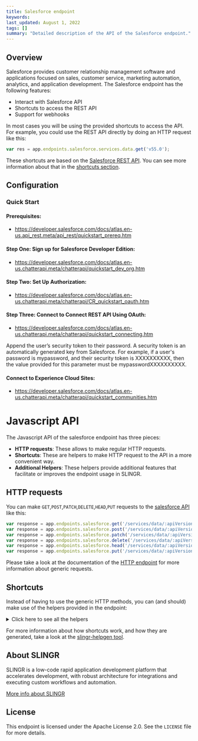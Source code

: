 ```yaml
---
title: Salesforce endpoint
keywords: 
last_updated: August 1, 2022
tags: []
summary: "Detailed description of the API of the Salesforce endpoint."
---
```


## Overview

Salesforce provides customer relationship management software and applications focused on sales, customer service, marketing automation, analytics, and application development.
The Salesforce endpoint has the following features:

- Interact with Salesforce API
- Shortcuts to access the REST API
- Support for webhooks

In most cases you will be using the provided shortcuts to access the API. For example, you could use the REST API
directly by doing an HTTP request like this:

```js
var res = app.endpoints.salesforce.services.data.get('v55.0');
```

These shortcuts are based on the [Salesforce REST API](https://developer.salesforce.com/docs/atlas.en-us.api_rest.meta/api_rest).
You can see more information about that in the [shortcuts section](#shortcuts).

## Configuration

### Quick Start

#### Prerequisites: 
- https://developer.salesforce.com/docs/atlas.en-us.api_rest.meta/api_rest/quickstart_prereq.htm
#### Step One: Sign up for Salesforce Developer Edition:
- https://developer.salesforce.com/docs/atlas.en-us.chatterapi.meta/chatterapi/quickstart_dev_org.htm
#### Step Two: Set Up Authorization:
- https://developer.salesforce.com/docs/atlas.en-us.chatterapi.meta/chatterapi/CR_quickstart_oauth.htm
#### Step Three: Connect to Connect REST API Using OAuth:
- https://developer.salesforce.com/docs/atlas.en-us.chatterapi.meta/chatterapi/quickstart_connecting.htm

Append the user’s security token to their password. A security token is an automatically generated key from Salesforce. For example, if a user's password is mypassword, and their security token is XXXXXXXXXX, then the value provided for this parameter must be mypasswordXXXXXXXXXX.

#### Connect to Experience Cloud Sites:
- https://developer.salesforce.com/docs/atlas.en-us.chatterapi.meta/chatterapi/quickstart_communities.htm

# Javascript API

The Javascript API of the salesforce endpoint has three pieces:

- **HTTP requests**: These allows to make regular HTTP requests.
- **Shortcuts**: These are helpers to make HTTP request to the API in a more convenient way.
- **Additional Helpers**: These helpers provide additional features that facilitate or improves the endpoint usage in SLINGR.

## HTTP requests
You can make `GET`,`POST`,`PATCH`,`DELETE`,`HEAD`,`PUT` requests to the [salesforce API](API_URL_HERE) like this:
```javascript
var response = app.endpoints.salesforce.get('/services/data/:apiVersion/sobjects/:sObject/describe/approvalLayouts/:approvalProcessName')
var response = app.endpoints.salesforce.post('/services/data/:apiVersion/consent/dsr/rtp/execute', body)
var response = app.endpoints.salesforce.patch('/services/data/:apiVersion/consent/action/:action', body)
var response = app.endpoints.salesforce.delete('/services/data/:apiVersion/sobjects/:sObject/:id')
var response = app.endpoints.salesforce.head('/services/data/:apiVersion/sobjects/:sObjectName/:fieldName/:fieldValue')
var response = app.endpoints.salesforce.put('/services/data/:apiVersion/sobjects/OpportunityLineItem/:opportunityLineItemId/OpportunityLineItemSchedules', body)
```

Please take a look at the documentation of the [HTTP endpoint](https://github.com/slingr-stack/http-endpoint#javascript-api)
for more information about generic requests.

## Shortcuts

Instead of having to use the generic HTTP methods, you can (and should) make use of the helpers provided in the endpoint:
<details>
    <summary>Click here to see all the helpers</summary>

<br>

* API URL: '/services/data'
* HTTP Method: 'GET'
* More info: https://developer.salesforce.com/docs/atlas.en-us.api_rest.meta/api_rest/resources_versions.htm
```javascript
app.endpoints.salesforce.services.data.get()
```
---
* API URL: '/services/data/:apiVersion'
* HTTP Method: 'GET'
* More info: https://developer.salesforce.com/docs/atlas.en-us.api_rest.meta/api_rest/resources_discoveryresource.htm
```javascript
app.endpoints.salesforce.services.data.get(apiVersion)
```
---
* API URL: '/services/data/:apiVersion/limits'
* HTTP Method: 'GET'
* More info: https://developer.salesforce.com/docs/atlas.en-us.api_rest.meta/api_rest/resources_limits.htm
```javascript
app.endpoints.salesforce.services.data.limits.get(apiVersion)
```
---
* API URL: '/services/data/:apiVersion/sobjects'
* HTTP Method: 'GET'
* More info: https://developer.salesforce.com/docs/atlas.en-us.api_rest.meta/api_rest/resources_describeGlobal.htm
```javascript
app.endpoints.salesforce.services.data.sobjects.get(apiVersion)
```
---
* API URL: '/services/data/:apiVersion/sobjects/:sObject'
* HTTP Method: 'GET'
* More info: https://developer.salesforce.com/docs/atlas.en-us.api_rest.meta/api_rest/resources_sobject_basic_info_get.htm
```javascript
app.endpoints.salesforce.services.data.sobjects.get(apiVersion, sObject)
```
---
* API URL: '/services/data/:apiVersion/sobjects/:sObject/describe'
* HTTP Method: 'GET'
* More info: https://developer.salesforce.com/docs/atlas.en-us.api_rest.meta/api_rest/resources_sobject_describe.htm
```javascript
app.endpoints.salesforce.services.data.sobjects.describe.get(apiVersion, sObject)
```
---
* API URL: '/services/data/:apiVersion/sobjects/:sObject/deleted'
* HTTP Method: 'GET'
* More info: https://developer.salesforce.com/docs/atlas.en-us.api_rest.meta/api_rest/resources_getdeleted.htm
```javascript
app.endpoints.salesforce.services.data.sobjects.deleted.get(apiVersion, sObject)
```
---
* API URL: '/services/data/:apiVersion/sobjects/:sObject/updated'
* HTTP Method: 'GET'
* More info: https://developer.salesforce.com/docs/atlas.en-us.api_rest.meta/api_rest/resources_getupdated.htm
```javascript
app.endpoints.salesforce.services.data.sobjects.updated.get(apiVersion, sObject)
```
---
* API URL: '/services/data/:apiVersion/sobjects/:sObject/describe/namedLayouts/:layoutName'
* HTTP Method: 'GET'
* More info: https://developer.salesforce.com/docs/atlas.en-us.api_rest.meta/api_rest/resources_sobject_named_layouts.htm
```javascript
app.endpoints.salesforce.services.data.sobjects.describe.namedLayouts.get(apiVersion, sObject, layoutName)
```
---
* API URL: '/services/data/:apiVersion/sobjects/:sObject/:id'
* HTTP Method: 'GET'
* More info: https://developer.salesforce.com/docs/atlas.en-us.api_rest.meta/api_rest/resources_sobject_get_get.htm
```javascript
app.endpoints.salesforce.services.data.sobjects.get(apiVersion, sObject, id)
```
---
* API URL: '/services/data/:apiVersion/sobjects/:sObjectName/:fieldName/:fieldValue'
* HTTP Method: 'GET'
* More info: https://developer.salesforce.com/docs/atlas.en-us.api_rest.meta/api_rest/resources_sobject_upsert_get.htm
```javascript
app.endpoints.salesforce.services.data.sobjects.get(apiVersion, sObjectName, fieldName, fieldValue)
```
---
* API URL: '/services/data/:apiVersion/sobjects/:sObject/:id/:blobField'
* HTTP Method: 'GET'
* More info: https://developer.salesforce.com/docs/atlas.en-us.api_rest.meta/api_rest/resources_sobject_blob_get.htm
```javascript
app.endpoints.salesforce.services.data.sobjects.get(apiVersion, sObject, id, blobField)
```
---
* API URL: '/services/data/:apiVersion/sobjects/:sObject/describe/approvalLayouts'
* HTTP Method: 'GET'
* More info: https://developer.salesforce.com/docs/atlas.en-us.api_rest.meta/api_rest/resources_sobject_approvallayouts.htm
```javascript
app.endpoints.salesforce.services.data.sobjects.describe.approvalLayouts.get(apiVersion, sObject)
```
---
* API URL: '/services/data/:apiVersion/sobjects/:sObject/describe/approvalLayouts/:approvalProcessName'
* HTTP Method: 'GET'
* More info: https://developer.salesforce.com/docs/atlas.en-us.api_rest.meta/api_rest/resources_sobject_approvallayouts.htm
```javascript
app.endpoints.salesforce.services.data.sobjects.describe.approvalLayouts.get(apiVersion, sObject, approvalProcessName)
```
---
* API URL: '/services/data/:apiVersion/sobjects/:sObject/describe/compactLayouts'
* HTTP Method: 'GET'
* More info: https://developer.salesforce.com/docs/atlas.en-us.api_rest.meta/api_rest/resources_sobject_compactlayouts.htm
```javascript
app.endpoints.salesforce.services.data.sobjects.describe.compactLayouts.get(apiVersion, sObject)
```
---
* API URL: '/services/data/:apiVersion/sobjects/Global/describe/layouts'
* HTTP Method: 'GET'
* More info: https://developer.salesforce.com/docs/atlas.en-us.api_rest.meta/api_rest/resources_sobject_layouts.htm
```javascript
app.endpoints.salesforce.services.data.sobjects.Global.describe.layouts.get(apiVersion)
```
---
* API URL: '/services/data/:apiVersion/sobjects/Object/describe/layouts/:id'
* HTTP Method: 'GET'
* More info: https://developer.salesforce.com/docs/atlas.en-us.api_rest.meta/api_rest/resources_sobject_layouts.htm
```javascript
app.endpoints.salesforce.services.data.sobjects.Object.describe.layouts.get(apiVersion, id)
```
---
* API URL: '/services/data/:apiVersion/sobjects/PlatformAction'
* HTTP Method: 'GET'
* More info: https://developer.salesforce.com/docs/atlas.en-us.api_rest.meta/api_rest/resources_sobject_platformaction.htm
```javascript
app.endpoints.salesforce.services.data.sobjects.PlatformAction.get(apiVersion)
```
---
* API URL: '/services/data/:apiVersion/sobjects/:sObject/quickActions'
* HTTP Method: 'GET'
* More info: https://developer.salesforce.com/docs/atlas.en-us.api_rest.meta/api_rest/resources_sobject_quickactions.htm
```javascript
app.endpoints.salesforce.services.data.sobjects.quickActions.get(apiVersion, sObject)
```
---
* API URL: '/services/data/:apiVersion/sobjects/:sObject/quickActions/:actionName'
* HTTP Method: 'GET'
* More info: https://developer.salesforce.com/docs/atlas.en-us.api_rest.meta/api_rest/resources_sobject_quickactions.htm
```javascript
app.endpoints.salesforce.services.data.sobjects.quickActions.get(apiVersion, sObject, actionName)
```
---
* API URL: '/services/data/:apiVersion/sobjects/:sObject/quickActions/:actionName/describe'
* HTTP Method: 'GET'
* More info: https://developer.salesforce.com/docs/atlas.en-us.api_rest.meta/api_rest/resources_sobject_quickactions.htm
```javascript
app.endpoints.salesforce.services.data.sobjects.quickActions.describe.get(apiVersion, sObject, actionName)
```
---
* API URL: '/services/data/:apiVersion/sobjects/:sObject/quickActions/:actionName/defaultValues'
* HTTP Method: 'GET'
* More info: https://developer.salesforce.com/docs/atlas.en-us.api_rest.meta/api_rest/resources_sobject_quickactions.htm
```javascript
app.endpoints.salesforce.services.data.sobjects.quickActions.defaultValues.get(apiVersion, sObject, actionName)
```
---
* API URL: '/services/data/:apiVersion/sobjects/:sObject/quickActions/:actionName/defaultValues/:id'
* HTTP Method: 'GET'
* More info: https://developer.salesforce.com/docs/atlas.en-us.api_rest.meta/api_rest/resources_sobject_quickactions.htm
```javascript
app.endpoints.salesforce.services.data.sobjects.quickActions.defaultValues.get(apiVersion, sObject, actionName, id)
```
---
* API URL: '/services/data/:apiVersion/sobjects/:sObject/:id/richTextImageFields/:fieldName/:contentReferenceId'
* HTTP Method: 'GET'
* More info: https://developer.salesforce.com/docs/atlas.en-us.api_rest.meta/api_rest/resources_sobject_rich_text_image_get.htm
```javascript
app.endpoints.salesforce.services.data.sobjects.richTextImageFields.get(apiVersion, sObject, id, fieldName, contentReferenceId)
```
---
* API URL: '/services/data/:apiVersion/sobjects/:sObject/:id/:relationshipFieldName'
* HTTP Method: 'GET'
* More info: https://developer.salesforce.com/docs/atlas.en-us.api_rest.meta/api_rest/resources_sobject_relationships.htm
```javascript
app.endpoints.salesforce.services.data.sobjects.get(apiVersion, sObject, id, relationshipFieldName)
```
---
* API URL: '/services/data/:apiVersion/sobjects/:sObject/suggestedArticles​'
* HTTP Method: 'GET'
* More info: https://developer.salesforce.com/docs/atlas.en-us.api_rest.meta/api_rest/resources_sobject_suggest_articles.htm
```javascript
app.endpoints.salesforce.services.data.sobjects.suggestedArticles​.get(apiVersion, sObject)
```
---
* API URL: '/services/data/:apiVersion/sobjects/User/:userId/password'
* HTTP Method: 'GET'
* More info: https://developer.salesforce.com/docs/atlas.en-us.api_rest.meta/api_rest/resources_sobject_user_password.htm
```javascript
app.endpoints.salesforce.services.data.sobjects.User.password.get(apiVersion, userId)
```
---
* API URL: '/services/data/:apiVersion/sobjects/SelfServiceUser/:selfServiceUserId/password'
* HTTP Method: 'GET'
* More info: https://developer.salesforce.com/docs/atlas.en-us.api_rest.meta/api_rest/resources_sobject_user_password.htm
```javascript
app.endpoints.salesforce.services.data.sobjects.SelfServiceUser.password.get(apiVersion, selfServiceUserId)
```
---
* API URL: '/services/data/:apiVersion/sobjects/:eventName/eventSchema'
* HTTP Method: 'GET'
* More info: https://developer.salesforce.com/docs/atlas.en-us.api_rest.meta/api_rest/resources_sobject_eventschema.htm
```javascript
app.endpoints.salesforce.services.data.sobjects.eventSchema.get(apiVersion, eventName)
```
---
* API URL: '/services/data/:apiVersion/event/eventSchema/:schemaId'
* HTTP Method: 'GET'
* More info: https://developer.salesforce.com/docs/atlas.en-us.api_rest.meta/api_rest/resources_event_eventschema.htm
```javascript
app.endpoints.salesforce.services.data.event.eventSchema.get(apiVersion, schemaId)
```
---
* API URL: '/services/data/:apiVersion/appMenu/AppSwitcher'
* HTTP Method: 'GET'
* More info: https://developer.salesforce.com/docs/atlas.en-us.api_rest.meta/api_rest/resources_appmenu.htm
```javascript
app.endpoints.salesforce.services.data.appMenu.AppSwitcher.get(apiVersion)
```
---
* API URL: '/services/data/:apiVersion/appMenu/Salesforce1'
* HTTP Method: 'GET'
* More info: https://developer.salesforce.com/docs/atlas.en-us.api_rest.meta/api_rest/resources_appmenu.htm
```javascript
app.endpoints.salesforce.services.data.appMenu.Salesforce1.get(apiVersion)
```
---
* API URL: '/services/data/:apiVersion/compactLayouts'
* HTTP Method: 'GET'
* More info: https://developer.salesforce.com/docs/atlas.en-us.api_rest.meta/api_rest/resources_compact_layouts.htm
```javascript
app.endpoints.salesforce.services.data.compactLayouts.get(apiVersion)
```
---
* API URL: '/services/data/:apiVersion/compactLayouts'
* HTTP Method: 'GET'
* More info: https://developer.salesforce.com/docs/atlas.en-us.api_rest.meta/api_rest/resources_compact_layouts.htm
```javascript
app.endpoints.salesforce.services.data.compactLayouts.get(apiVersion)
```
---
* API URL: '/services/data/:apiVersion/consent/action'
* HTTP Method: 'GET'
* More info: https://developer.salesforce.com/docs/atlas.en-us.api_rest.meta/api_rest/resources_consent.htm
```javascript
app.endpoints.salesforce.services.data.consent.action.get(apiVersion)
```
---
* API URL: '/services/data/:apiVersion/consent/multiaction'
* HTTP Method: 'GET'
* More info: https://developer.salesforce.com/docs/atlas.en-us.api_rest.meta/api_rest/resources_consent.htm
```javascript
app.endpoints.salesforce.services.data.consent.multiaction.get(apiVersion)
```
---
* API URL: '/services/data/:apiVersion/consent/action/:action'
* HTTP Method: 'GET'
* More info: https://developer.salesforce.com/docs/atlas.en-us.api_rest.meta/api_rest/resources_consent_cdp_params.htm
```javascript
app.endpoints.salesforce.services.data.consent.action.get(apiVersion, action)
```
---
* API URL: '/services/data/:apiVersion/support/embeddedservice/configuration/:embeddedServiceConfigDeveloperName'
* HTTP Method: 'GET'
* More info: https://developer.salesforce.com/docs/atlas.en-us.api_rest.meta/api_rest/resources_embeddedserviceconfigdescribe.htm
```javascript
app.endpoints.salesforce.services.data.support.embeddedservice.configuration.get(apiVersion, embeddedServiceConfigDeveloperName)
```
---
* API URL: '/services/data/:apiVersion/actions'
* HTTP Method: 'GET'
* More info: https://developer.salesforce.com/docs/atlas.en-us.api_rest.meta/api_rest/resources_actions_invocable.htm
```javascript
app.endpoints.salesforce.services.data.actions.get(apiVersion)
```
---
* API URL: '/services/data/:apiVersion/actions/standard'
* HTTP Method: 'GET'
* More info: https://developer.salesforce.com/docs/atlas.en-us.api_rest.meta/api_rest/resources_actions_invocable_standard.htm
```javascript
app.endpoints.salesforce.services.data.actions.standard.get(apiVersion)
```
---
* API URL: '/services/data/:apiVersion/actions/standard/:action'
* HTTP Method: 'GET'
* More info: https://developer.salesforce.com/docs/atlas.en-us.api_rest.meta/api_rest/resources_actions_invocable_standard.htm
```javascript
app.endpoints.salesforce.services.data.actions.standard.get(apiVersion, action)
```
---
* API URL: '/services/data/:apiVersion/actions/custom'
* HTTP Method: 'GET'
* More info: https://developer.salesforce.com/docs/atlas.en-us.api_rest.meta/api_rest/resources_actions_invocable_standard.htm
```javascript
app.endpoints.salesforce.services.data.actions.custom.get(apiVersion)
```
---
* API URL: '/services/data/:apiVersion/actions/custom/:action'
* HTTP Method: 'GET'
* More info: https://developer.salesforce.com/docs/atlas.en-us.api_rest.meta/api_rest/resources_actions_invocable_standard.htm
```javascript
app.endpoints.salesforce.services.data.actions.custom.get(apiVersion, action)
```
---
* API URL: '/services/data/:apiVersion/sobjects/:sobjectType/listviews/:queryLocator/describe'
* HTTP Method: 'GET'
* More info: https://developer.salesforce.com/docs/atlas.en-us.api_rest.meta/api_rest/resources_listviewdescribe.htm
```javascript
app.endpoints.salesforce.services.data.sobjects.listviews.describe.get(apiVersion, sobjectType, queryLocator)
```
---
* API URL: '/services/data/:apiVersion/sobjects/:sobjectType/listviews/:listViewID/results'
* HTTP Method: 'GET'
* More info: https://developer.salesforce.com/docs/atlas.en-us.api_rest.meta/api_rest/resources_listviewresults.htm
```javascript
app.endpoints.salesforce.services.data.sobjects.listviews.results.get(apiVersion, sobjectType, listViewID)
```
---
* API URL: '/services/data/:apiVersion/sobjects/:sobjectType/listviews/:listViewID/results'
* HTTP Method: 'GET'
* More info: https://developer.salesforce.com/docs/atlas.en-us.api_rest.meta/api_rest/resources_listviewresults.htm
```javascript
app.endpoints.salesforce.services.data.sobjects.listviews.results.get(apiVersion, sobjectType, listViewID)
```
---
* API URL: '/services/data/:apiVersion/sobjects/:sobjectType/listviews'
* HTTP Method: 'GET'
* More info: https://developer.salesforce.com/docs/atlas.en-us.api_rest.meta/api_rest/resources_listviews.htm
```javascript
app.endpoints.salesforce.services.data.sobjects.listviews.get(apiVersion, sobjectType)
```
---
* API URL: '/services/data/:apiVersion/sobjects/:sobjectType/listviews/:listViewID'
* HTTP Method: 'GET'
* More info: https://developer.salesforce.com/docs/atlas.en-us.api_rest.meta/api_rest/resources_listviews.htm
```javascript
app.endpoints.salesforce.services.data.sobjects.listviews.get(apiVersion, sobjectType, listViewID)
```
---
* API URL: '/services/data/:apiVersion/support'
* HTTP Method: 'GET'
* More info: https://developer.salesforce.com/docs/atlas.en-us.api_rest.meta/api_rest/resources_knowledge_support.htm
```javascript
app.endpoints.salesforce.services.data.support.get(apiVersion)
```
---
* API URL: '/services/data/:apiVersion/support/dataCategoryGroups'
* HTTP Method: 'GET'
* More info: https://developer.salesforce.com/docs/atlas.en-us.api_rest.meta/api_rest/resources_knowledge_support_dcgroups.htm
```javascript
app.endpoints.salesforce.services.data.support.dataCategoryGroups.get(apiVersion)
```
---
* API URL: '/services/data/:apiVersion/support/dataCategoryGroups/:group/dataCategories/:category'
* HTTP Method: 'GET'
* More info: https://developer.salesforce.com/docs/atlas.en-us.api_rest.meta/api_rest/resources_knowledge_support_dcdetail.htm
```javascript
app.endpoints.salesforce.services.data.support.dataCategoryGroups.dataCategories.get(apiVersion, group, category)
```
---
* API URL: '/services/data/:apiVersion/support/knowledgeArticles'
* HTTP Method: 'GET'
* More info: https://developer.salesforce.com/docs/atlas.en-us.api_rest.meta/api_rest/resources_knowledge_support_artlist.htm
```javascript
app.endpoints.salesforce.services.data.support.knowledgeArticles.get(apiVersion)
```
---
* API URL: '/services/data/:apiVersion/support/knowledgeArticles/:article'
* HTTP Method: 'GET'
* More info: https://developer.salesforce.com/docs/atlas.en-us.api_rest.meta/api_rest/resources_knowledge_support_artdetails.htm
```javascript
app.endpoints.salesforce.services.data.support.knowledgeArticles.get(apiVersion, article)
```
---
* API URL: '/services/data/:apiVersion/parameterizedSearch'
* HTTP Method: 'GET'
* More info: https://developer.salesforce.com/docs/atlas.en-us.api_rest.meta/api_rest/resources_search_parameterized.htm
```javascript
app.endpoints.salesforce.services.data.parameterizedSearch.get(apiVersion)
```
---
* API URL: '/services/data/:apiVersion/consent/dsr/rtp/execute'
* HTTP Method: 'GET'
* More info: https://developer.salesforce.com/docs/atlas.en-us.api_rest.meta/api_rest/resources_portability.htm
```javascript
app.endpoints.salesforce.services.data.consent.dsr.rtp.execute.get(apiVersion)
```
---
* API URL: '/services/data/:apiVersion/process/approvals'
* HTTP Method: 'GET'
* More info: https://developer.salesforce.com/docs/atlas.en-us.api_rest.meta/api_rest/resources_process_approvals.htm
```javascript
app.endpoints.salesforce.services.data.process.approvals.get(apiVersion)
```
---
* API URL: '/services/data/:apiVersion/process/rules'
* HTTP Method: 'GET'
* More info: https://developer.salesforce.com/docs/atlas.en-us.api_rest.meta/api_rest/resources_process_rules.htm
```javascript
app.endpoints.salesforce.services.data.process.rules.get(apiVersion)
```
---
* API URL: '/services/data/:apiVersion/process/rules/sObjectName'
* HTTP Method: 'GET'
* More info: https://developer.salesforce.com/docs/atlas.en-us.api_rest.meta/api_rest/resources_process_rules.htm
```javascript
app.endpoints.salesforce.services.data.process.rules.sObjectName.get(apiVersion)
```
---
* API URL: '/services/data/:apiVersion/process/rules/sObjectName/workflowRuleId'
* HTTP Method: 'GET'
* More info: https://developer.salesforce.com/docs/atlas.en-us.api_rest.meta/api_rest/resources_process_rules.htm
```javascript
app.endpoints.salesforce.services.data.process.rules.sObjectName.workflowRuleId.get(apiVersion)
```
---
* API URL: '/services/data/:apiVersion/sobjects/OpportunityLineItem/:opportunityLineItemId/OpportunityLineItemSchedules'
* HTTP Method: 'GET'
* More info: https://developer.salesforce.com/docs/atlas.en-us.api_rest.meta/api_rest/resources_opportunitylineitemschedules.htm
```javascript
app.endpoints.salesforce.services.data.sobjects.OpportunityLineItem.OpportunityLineItemSchedules.get(apiVersion, opportunityLineItemId)
```
---
* API URL: '/services/data/:apiVersion/query/:query'
* HTTP Method: 'GET'
* More info: https://developer.salesforce.com/docs/atlas.en-us.api_rest.meta/api_rest/resources_query.htm
```javascript
app.endpoints.salesforce.services.data.query.get(apiVersion, query)
```
---
* API URL: '/services/data/:apiVersion/queryAll/:query'
* HTTP Method: 'GET'
* More info: https://developer.salesforce.com/docs/atlas.en-us.api_rest.meta/api_rest/resources_queryall.htm
```javascript
app.endpoints.salesforce.services.data.queryAll.get(apiVersion, query)
```
---
* API URL: '/services/data/:apiVersion/quickActions'
* HTTP Method: 'GET'
* More info: https://developer.salesforce.com/docs/atlas.en-us.api_rest.meta/api_rest/resources_quickactions.htm
```javascript
app.endpoints.salesforce.services.data.quickActions.get(apiVersion)
```
---
* API URL: '/services/data/:apiVersion/sobjects/:sobjectType/listviews/recent'
* HTTP Method: 'GET'
* More info: https://developer.salesforce.com/docs/atlas.en-us.api_rest.meta/api_rest/resources_recentlistviews.htm
```javascript
app.endpoints.salesforce.services.data.sobjects.listviews.recent.get(apiVersion, sobjectType)
```
---
* API URL: '/services/data/:apiVersion/recent'
* HTTP Method: 'GET'
* More info: https://developer.salesforce.com/docs/atlas.en-us.api_rest.meta/api_rest/resources_recent_items.htm
```javascript
app.endpoints.salesforce.services.data.recent.get(apiVersion)
```
---
* API URL: '/services/data/:apiVersion/limits/recordCount'
* HTTP Method: 'GET'
* More info: https://developer.salesforce.com/docs/atlas.en-us.api_rest.meta/api_rest/resources_record_count.htm
```javascript
app.endpoints.salesforce.services.data.limits.recordCount.get(apiVersion)
```
---
* API URL: '/services/data/:apiVersion/sobjects/relevantItems'
* HTTP Method: 'GET'
* More info: https://developer.salesforce.com/docs/atlas.en-us.api_rest.meta/api_rest/resources_relevant_items.htm
```javascript
app.endpoints.salesforce.services.data.sobjects.relevantItems.get(apiVersion)
```
---
* API URL: '/services/data/:apiVersion/knowledgeManagement/settings'
* HTTP Method: 'GET'
* More info: https://developer.salesforce.com/docs/atlas.en-us.api_rest.meta/api_rest/resources_knowledge_get_language.htm
```javascript
app.endpoints.salesforce.services.data.knowledgeManagement.settings.get(apiVersion)
```
---
* API URL: '/services/data/:apiVersion/search'
* HTTP Method: 'GET'
* More info: https://developer.salesforce.com/docs/atlas.en-us.api_rest.meta/api_rest/resources_search.htm
```javascript
app.endpoints.salesforce.services.data.search.get(apiVersion)
```
---
* API URL: '/services/data/:apiVersion/search/scopeOrder'
* HTTP Method: 'GET'
* More info: https://developer.salesforce.com/docs/atlas.en-us.api_rest.meta/api_rest/resources_search_scope_order.htm
```javascript
app.endpoints.salesforce.services.data.search.scopeOrder.get(apiVersion)
```
---
* API URL: '/services/data/:apiVersion/search/layout'
* HTTP Method: 'GET'
* More info: https://developer.salesforce.com/docs/atlas.en-us.api_rest.meta/api_rest/resources_search_layouts.htm
```javascript
app.endpoints.salesforce.services.data.search.layout.get(apiVersion)
```
---
* API URL: '/services/data/:apiVersion/sobjects/LightningToggleMetrics'
* HTTP Method: 'GET'
* More info: https://developer.salesforce.com/docs/atlas.en-us.api_rest.meta/api_rest/resources_lightning_togglemetrics.htm
```javascript
app.endpoints.salesforce.services.data.sobjects.LightningToggleMetrics.get(apiVersion)
```
---
* API URL: '/services/data/:apiVersion/sobjects/LightningUsageByAppTypeMetrics'
* HTTP Method: 'GET'
* More info: https://developer.salesforce.com/docs/atlas.en-us.api_rest.meta/api_rest/resources_lightning_usagebyapptypemetrics.htm
```javascript
app.endpoints.salesforce.services.data.sobjects.LightningUsageByAppTypeMetrics.get(apiVersion)
```
---
* API URL: '/services/data/:apiVersion/sobjects/LightningUsageByBrowserMetrics'
* HTTP Method: 'GET'
* More info: https://developer.salesforce.com/docs/atlas.en-us.api_rest.meta/api_rest/resources_lightning_usagebybrowsermetrics.htm
```javascript
app.endpoints.salesforce.services.data.sobjects.LightningUsageByBrowserMetrics.get(apiVersion)
```
---
* API URL: '/services/data/:apiVersion/sobjects/LightningUsageByPageMetrics'
* HTTP Method: 'GET'
* More info: https://developer.salesforce.com/docs/atlas.en-us.api_rest.meta/api_rest/resources_lightning_usagebypagemetrics.htm
```javascript
app.endpoints.salesforce.services.data.sobjects.LightningUsageByPageMetrics.get(apiVersion)
```
---
* API URL: '/services/data/:apiVersion/sobjects/LightningUsageByFlexiPageMetrics'
* HTTP Method: 'GET'
* More info: https://developer.salesforce.com/docs/atlas.en-us.api_rest.meta/api_rest/resources_lightning_usagebyflexipagemetrics.htm
```javascript
app.endpoints.salesforce.services.data.sobjects.LightningUsageByFlexiPageMetrics.get(apiVersion)
```
---
* API URL: '/services/data/:apiVersion/sobjects/LightningExitByPageMetrics'
* HTTP Method: 'GET'
* More info: https://developer.salesforce.com/docs/atlas.en-us.api_rest.meta/api_rest/resources_lightning_exitbypagemetrics.htm
```javascript
app.endpoints.salesforce.services.data.sobjects.LightningExitByPageMetrics.get(apiVersion)
```
---
* API URL: '/services/data/:apiVersion/scheduling'
* HTTP Method: 'GET'
* More info: https://developer.salesforce.com/docs/atlas.en-us.api_rest.meta/api_rest/requests_ls_scheduling.htm
```javascript
app.endpoints.salesforce.services.data.scheduling.get(apiVersion)
```
---
* API URL: '/services/data/:apiVersion/search/suggestions'
* HTTP Method: 'GET'
* More info: https://developer.salesforce.com/docs/atlas.en-us.api_rest.meta/api_rest/resources_search_suggest_records.htm
```javascript
app.endpoints.salesforce.services.data.search.suggestions.get(apiVersion)
```
---
* API URL: '/services/data/:apiVersion/search/suggestTitleMatches'
* HTTP Method: 'GET'
* More info: https://developer.salesforce.com/docs/atlas.en-us.api_rest.meta/api_rest/resources_search_suggest_title_matches.htm
```javascript
app.endpoints.salesforce.services.data.search.suggestTitleMatches.get(apiVersion)
```
---
* API URL: '/services/data/:apiVersion/search/suggestSearchQueries'
* HTTP Method: 'GET'
* More info: https://developer.salesforce.com/docs/atlas.en-us.api_rest.meta/api_rest/resources_search_suggest_queries.htm
```javascript
app.endpoints.salesforce.services.data.search.suggestSearchQueries.get(apiVersion)
```
---
* API URL: '/services/data/:apiVersion/localizedvalue/record/:developerName/:language'
* HTTP Method: 'GET'
* More info: https://developer.salesforce.com/docs/atlas.en-us.api_rest.meta/api_rest/request_survey_translate_view.htm
```javascript
app.endpoints.salesforce.services.data.localizedvalue.record.get(apiVersion, developerName, language)
```
---
* API URL: '/services/data/:apiVersion/theme'
* HTTP Method: 'GET'
* More info: https://developer.salesforce.com/docs/atlas.en-us.api_rest.meta/api_rest/resources_themes.htm
```javascript
app.endpoints.salesforce.services.data.theme.get(apiVersion)
```
---
* API URL: '/services/data/:apiVersion/composite'
* HTTP Method: 'GET'
* More info: https://developer.salesforce.com/docs/atlas.en-us.api_rest.meta/api_rest/resources_composite_composite_get.htm
```javascript
app.endpoints.salesforce.services.data.composite.get(apiVersion)
```
---
* API URL: '/services/data/:apiVersion/composite/sobjects/:sObjectName'
* HTTP Method: 'GET'
* More info: https://developer.salesforce.com/docs/atlas.en-us.api_rest.meta/api_rest/resources_composite_sobjects_collections_get.htm
```javascript
app.endpoints.salesforce.services.data.composite.sobjects.get(apiVersion, sObjectName)
```
---
* API URL: '/services/data/:apiVersion/sobjects/:sObject'
* HTTP Method: 'POST'
* More info: https://developer.salesforce.com/docs/atlas.en-us.api_rest.meta/api_rest/resources_sobject_basic_info_post.htm
```javascript
app.endpoints.salesforce.services.data.sobjects.post(apiVersion, sObject, body)
```
---
* API URL: '/services/data/:apiVersion/sobjects/:sObjectName'
* HTTP Method: 'POST'
* More info: https://developer.salesforce.com/docs/atlas.en-us.api_rest.meta/api_rest/resources_sobject_upsert_post.htm
```javascript
app.endpoints.salesforce.services.data.sobjects.post(apiVersion, sObjectName, body)
```
---
* API URL: '/services/data/:apiVersion/sobjects/:sObject/quickActions/:actionName'
* HTTP Method: 'POST'
* More info: https://developer.salesforce.com/docs/atlas.en-us.api_rest.meta/api_rest/resources_sobject_quickactions.htm
```javascript
app.endpoints.salesforce.services.data.sobjects.quickActions.post(apiVersion, sObject, actionName, body)
```
---
* API URL: '/services/data/:apiVersion/sobjects/User/:userId/password'
* HTTP Method: 'POST'
* More info: https://developer.salesforce.com/docs/atlas.en-us.api_rest.meta/api_rest/resources_sobject_user_password.htm
```javascript
app.endpoints.salesforce.services.data.sobjects.User.password.post(apiVersion, userId, body)
```
---
* API URL: '/services/data/:apiVersion/sobjects/SelfServiceUser/:selfServiceUserId/password'
* HTTP Method: 'POST'
* More info: https://developer.salesforce.com/docs/atlas.en-us.api_rest.meta/api_rest/resources_sobject_user_password.htm
```javascript
app.endpoints.salesforce.services.data.sobjects.SelfServiceUser.password.post(apiVersion, selfServiceUserId, body)
```
---
* API URL: '/services/data/:apiVersion/actions/:actions'
* HTTP Method: 'POST'
* More info: https://developer.salesforce.com/docs/atlas.en-us.api_rest.meta/api_rest/resources_actions_invocable.htm
```javascript
app.endpoints.salesforce.services.data.actions.post(apiVersion, actions, body)
```
---
* API URL: '/services/data/:apiVersion/actions/standard'
* HTTP Method: 'POST'
* More info: https://developer.salesforce.com/docs/atlas.en-us.api_rest.meta/api_rest/resources_actions_invocable_standard.htm
```javascript
app.endpoints.salesforce.services.data.actions.standard.post(apiVersion, body)
```
---
* API URL: '/services/data/:apiVersion/actions/standard/:action'
* HTTP Method: 'POST'
* More info: https://developer.salesforce.com/docs/atlas.en-us.api_rest.meta/api_rest/resources_actions_invocable_standard.htm
```javascript
app.endpoints.salesforce.services.data.actions.standard.post(apiVersion, action, body)
```
---
* API URL: '/services/data/:apiVersion/actions/custom'
* HTTP Method: 'POST'
* More info: https://developer.salesforce.com/docs/atlas.en-us.api_rest.meta/api_rest/resources_actions_invocable_standard.htm
```javascript
app.endpoints.salesforce.services.data.actions.custom.post(apiVersion, body)
```
---
* API URL: '/services/data/:apiVersion/actions/custom/:action'
* HTTP Method: 'POST'
* More info: https://developer.salesforce.com/docs/atlas.en-us.api_rest.meta/api_rest/resources_actions_invocable_standard.htm
```javascript
app.endpoints.salesforce.services.data.actions.custom.post(apiVersion, action, body)
```
---
* API URL: '/services/data/:apiVersion/parameterizedSearch'
* HTTP Method: 'POST'
* More info: https://developer.salesforce.com/docs/atlas.en-us.api_rest.meta/api_rest/resources_search_parameterized.htm
```javascript
app.endpoints.salesforce.services.data.parameterizedSearch.post(apiVersion, body)
```
---
* API URL: '/services/data/:apiVersion/consent/dsr/rtp/execute'
* HTTP Method: 'POST'
* More info: https://developer.salesforce.com/docs/atlas.en-us.api_rest.meta/api_rest/resources_portability.htm
```javascript
app.endpoints.salesforce.services.data.consent.dsr.rtp.execute.post(apiVersion, body)
```
---
* API URL: '/services/data/:apiVersion/process/approvals'
* HTTP Method: 'POST'
* More info: https://developer.salesforce.com/docs/atlas.en-us.api_rest.meta/api_rest/resources_process_approvals.htm
```javascript
app.endpoints.salesforce.services.data.process.approvals.post(apiVersion, body)
```
---
* API URL: '/services/data/:apiVersion/process/rules'
* HTTP Method: 'POST'
* More info: https://developer.salesforce.com/docs/atlas.en-us.api_rest.meta/api_rest/resources_process_rules.htm
```javascript
app.endpoints.salesforce.services.data.process.rules.post(apiVersion, body)
```
---
* API URL: '/services/data/:apiVersion/quickActions/:quickAction'
* HTTP Method: 'POST'
* More info: https://developer.salesforce.com/docs/atlas.en-us.api_rest.meta/api_rest/resources_quickactions.htm
```javascript
app.endpoints.salesforce.services.data.quickActions.post(apiVersion, quickAction, body)
```
---
* API URL: '/services/data/:apiVersion/scheduling/getAppointmentSlots'
* HTTP Method: 'POST'
* More info: https://developer.salesforce.com/docs/atlas.en-us.api_rest.meta/api_rest/requests_ls_getappointmentslots.htm
```javascript
app.endpoints.salesforce.services.data.scheduling.getAppointmentSlots.post(apiVersion, body)
```
---
* API URL: '/services/data/:apiVersion/scheduling/getAppointmentCandidates'
* HTTP Method: 'POST'
* More info: https://developer.salesforce.com/docs/atlas.en-us.api_rest.meta/api_rest/requests_ls_getappointmentcandidates.htm
```javascript
app.endpoints.salesforce.services.data.scheduling.getAppointmentCandidates.post(apiVersion, body)
```
---
* API URL: '/services/data/:apiVersion/localizedvalue/record/:developerName/:language'
* HTTP Method: 'POST'
* More info: https://developer.salesforce.com/docs/atlas.en-us.api_rest.meta/api_rest/request_survey_translate_add_change.htm
```javascript
app.endpoints.salesforce.services.data.localizedvalue.record.post(apiVersion, developerName, language, body)
```
---
* API URL: '/services/data/:apiVersion/localizedvalue/records/upsert'
* HTTP Method: 'POST'
* More info: https://developer.salesforce.com/docs/atlas.en-us.api_rest.meta/api_rest/request_survey_translate_add_change_multiple.htm
```javascript
app.endpoints.salesforce.services.data.localizedvalue.records.upsert.post(apiVersion, body)
```
---
* API URL: '/services/data/:apiVersion/localizedvalue/records/delete'
* HTTP Method: 'POST'
* More info: https://developer.salesforce.com/docs/atlas.en-us.api_rest.meta/api_rest/request_survey_translate_delete_multiple.htm
```javascript
app.endpoints.salesforce.services.data.localizedvalue.records.delete.post(apiVersion, body)
```
---
* API URL: '/services/data/:apiVersion/localizedvalue/records/get'
* HTTP Method: 'POST'
* More info: https://developer.salesforce.com/docs/atlas.en-us.api_rest.meta/api_rest/request_survey_translate_view_multiple.htm
```javascript
app.endpoints.salesforce.services.data.localizedvalue.records.get.post(apiVersion, body)
```
---
* API URL: '/services/data/:apiVersion/composite'
* HTTP Method: 'POST'
* More info: https://developer.salesforce.com/docs/atlas.en-us.api_rest.meta/api_rest/resources_composite_composite_post.htm
```javascript
app.endpoints.salesforce.services.data.composite.post(apiVersion, body)
```
---
* API URL: '/services/data/:apiVersion/composite/batch'
* HTTP Method: 'POST'
* More info: https://developer.salesforce.com/docs/atlas.en-us.api_rest.meta/api_rest/resources_composite_batch.htm
```javascript
app.endpoints.salesforce.services.data.composite.batch.post(apiVersion, body)
```
---
* API URL: '/services/data/:apiVersion/composite/tree/:sObjectName'
* HTTP Method: 'POST'
* More info: https://developer.salesforce.com/docs/atlas.en-us.api_rest.meta/api_rest/resources_composite_sobject_tree.htm
```javascript
app.endpoints.salesforce.services.data.composite.tree.post(apiVersion, sObjectName, body)
```
---
* API URL: '/services/data/:apiVersion/composite/sobjects'
* HTTP Method: 'POST'
* More info: https://developer.salesforce.com/docs/atlas.en-us.api_rest.meta/api_rest/resources_composite_sobjects_collections_create.htm
```javascript
app.endpoints.salesforce.services.data.composite.sobjects.post(apiVersion, body)
```
---
* API URL: '/services/data/:apiVersion/sobjects/:sObject/:id'
* HTTP Method: 'PATCH'
* More info: https://developer.salesforce.com/docs/atlas.en-us.api_rest.meta/api_rest/resources_sobject_get_patch.htm
```javascript
app.endpoints.salesforce.services.data.sobjects.patch(apiVersion, sObject, id, body)
```
---
* API URL: '/services/data/:apiVersion/sobjects/:sObjectName/:fieldName/:fieldValue'
* HTTP Method: 'PATCH'
* More info: https://developer.salesforce.com/docs/atlas.en-us.api_rest.meta/api_rest/resources_sobject_upsert_patch.htm
```javascript
app.endpoints.salesforce.services.data.sobjects.patch(apiVersion, sObjectName, fieldName, fieldValue, body)
```
---
* API URL: '/services/data/:apiVersion/sobjects/:sObject/:id/:relationshipFieldName'
* HTTP Method: 'PATCH'
* More info: https://developer.salesforce.com/docs/atlas.en-us.api_rest.meta/api_rest/resources_sobject_relationships.htm
```javascript
app.endpoints.salesforce.services.data.sobjects.update(apiVersion, sObject, id, relationshipFieldName, body)
```
---
* API URL: '/services/data/:apiVersion/consent/action/:action'
* HTTP Method: 'PATCH'
* More info: https://developer.salesforce.com/docs/atlas.en-us.api_rest.meta/api_rest/resources_consent_cdp_params.htm
```javascript
app.endpoints.salesforce.services.data.consent.action.PATCH(apiVersion, action, body)
```
---
* API URL: '/services/data/:apiVersion/consent/action/:action'
* HTTP Method: 'PATCH'
* More info: https://developer.salesforce.com/docs/atlas.en-us.api_rest.meta/api_rest/resources_consent_write.htm
```javascript
app.endpoints.salesforce.services.data.consent.action.PATCH(apiVersion, action, body)
```
---
* API URL: '/services/data/:apiVersion/composite/sobjects'
* HTTP Method: 'PATCH'
* More info: https://developer.salesforce.com/docs/atlas.en-us.api_rest.meta/api_rest/resources_composite_sobjects_collections_update.htm
```javascript
app.endpoints.salesforce.services.data.composite.sobjects.patch(apiVersion, body)
```
---
* API URL: '/services/data/:apiVersion/composite/sobjects/:sObjectName/:externalIdFieldName'
* HTTP Method: 'PATCH'
* More info: https://developer.salesforce.com/docs/atlas.en-us.api_rest.meta/api_rest/resources_composite_sobjects_collections_upsert.htm
```javascript
app.endpoints.salesforce.services.data.composite.sobjects.patch(apiVersion, sObjectName, externalIdFieldName, body)
```
---
* API URL: '/services/data/:apiVersion/sobjects/:sObject/:id'
* HTTP Method: 'DELETE'
* More info: https://developer.salesforce.com/docs/atlas.en-us.api_rest.meta/api_rest/resources_sobject_get_delete.htm
```javascript
app.endpoints.salesforce.services.data.sobjects.delete(apiVersion, sObject, id)
```
---
* API URL: '/services/data/:apiVersion/sobjects/:sObjectName/:fieldName/:fieldValue'
* HTTP Method: 'DELETE'
* More info: https://developer.salesforce.com/docs/atlas.en-us.api_rest.meta/api_rest/resources_sobject_upsert_delete.htm
```javascript
app.endpoints.salesforce.services.data.sobjects.delete(apiVersion, sObjectName, fieldName, fieldValue)
```
---
* API URL: '/services/data/:apiVersion/sobjects/:sObject/:id/:relationshipFieldName'
* HTTP Method: 'DELETE'
* More info: https://developer.salesforce.com/docs/atlas.en-us.api_rest.meta/api_rest/resources_sobject_relationships.htm
```javascript
app.endpoints.salesforce.services.data.sobjects.delete(apiVersion, sObject, id, relationshipFieldName)
```
---
* API URL: '/services/data/:apiVersion/sobjects/User/:userId/password'
* HTTP Method: 'DELETE'
* More info: https://developer.salesforce.com/docs/atlas.en-us.api_rest.meta/api_rest/resources_sobject_user_password.htm
```javascript
app.endpoints.salesforce.services.data.sobjects.User.password.delete(apiVersion, userId)
```
---
* API URL: '/services/data/:apiVersion/sobjects/SelfServiceUser/:selfServiceUserId/password'
* HTTP Method: 'DELETE'
* More info: https://developer.salesforce.com/docs/atlas.en-us.api_rest.meta/api_rest/resources_sobject_user_password.htm
```javascript
app.endpoints.salesforce.services.data.sobjects.SelfServiceUser.password.delete(apiVersion, selfServiceUserId)
```
---
* API URL: '/services/data/:apiVersion/sobjects/OpportunityLineItem/:opportunityLineItemId/OpportunityLineItemSchedules'
* HTTP Method: 'DELETE'
* More info: https://developer.salesforce.com/docs/atlas.en-us.api_rest.meta/api_rest/resources_opportunitylineitemschedules.htm
```javascript
app.endpoints.salesforce.services.data.sobjects.OpportunityLineItem.OpportunityLineItemSchedules.delete(apiVersion, opportunityLineItemId)
```
---
* API URL: '/services/data/:apiVersion/localizedvalue/record/:developerName/:language'
* HTTP Method: 'DELETE'
* More info: https://developer.salesforce.com/docs/atlas.en-us.api_rest.meta/api_rest/request_survey_translate_delete.htm
```javascript
app.endpoints.salesforce.services.data.localizedvalue.record.delete(apiVersion, developerName, language)
```
---
* API URL: '/services/data/:apiVersion/composite/sobjects'
* HTTP Method: 'DELETE'
* More info: https://developer.salesforce.com/docs/atlas.en-us.api_rest.meta/api_rest/resources_composite_sobjects_collections_delete.htm
```javascript
app.endpoints.salesforce.services.data.composite.sobjects.delete(apiVersion)
```
---
* API URL: '/services/data/:apiVersion/sobjects/:sObjectName/:fieldName/:fieldValue'
* HTTP Method: 'HEAD'
* More info: https://developer.salesforce.com/docs/atlas.en-us.api_rest.meta/api_rest/resources_sobject_upsert_head.htm
```javascript
app.endpoints.salesforce.services.data.sobjects.head(apiVersion, sObjectName, fieldName, fieldValue)
```
---
* API URL: '/services/data/:apiVersion/sobjects/OpportunityLineItem/:opportunityLineItemId/OpportunityLineItemSchedules'
* HTTP Method: 'PUT'
* More info: https://developer.salesforce.com/docs/atlas.en-us.api_rest.meta/api_rest/resources_opportunitylineitemschedules.htm
```javascript
app.endpoints.salesforce.services.data.sobjects.OpportunityLineItem.OpportunityLineItemSchedules.put(apiVersion, opportunityLineItemId, body)
```
---

</details>

For more information about how shortcuts work, and how they are generated, take a look at the [slingr-helpgen tool](https://github.com/slingr-stack/slingr-helpgen).


## About SLINGR

SLINGR is a low-code rapid application development platform that accelerates development, with robust architecture for integrations and executing custom workflows and automation.

[More info about SLINGR](https://slingr.io)

## License

This endpoint is licensed under the Apache License 2.0. See the `LICENSE` file for more details.

